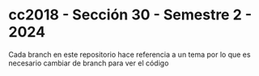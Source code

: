 # cc2018 - Sección 30 - Semestre 2 - 2024

Cada branch en este repositorio hace referencia a un tema por lo que es necesario cambiar de branch para ver el código